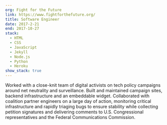 ```yaml
---
org: Fight for the Future
link: https://www.fightforthefuture.org/
title: Software Engineer
date: 2017-2-21
end: 2017-10-27
stack:
  - HTML
  - CSS
  - JavaScript
  - Jekyll
  - Node.js
  - Python
  - Heroku
show_stack: true
---
```

Worked with a close-knit team of digital activists on tech policy campaigns around net neutrality and surveillance. Built and maintained campaign sites, backend infrastructure and an embeddable widget. Collaborated with coalition partner engineers on a large day of action, monitoring critical infrastructure and rapidly triaging bugs to ensure stability while collecting petition signatures and delivering comments to U.S. Congressional representatives and the Federal Communications Commission.
